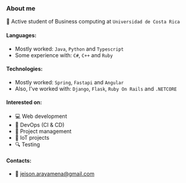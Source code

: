### About me 

📌 Active student of Business computing at `Universidad de Costa Rica`

#### Languages:
- Mostly worked: `Java`, `Python` and `Typescript`
- Some experience with: `C#`, `C++` and `Ruby`

#### Technologies:
- Mostly worked: `Spring`, `Fastapi` and `Angular`
- Also, I've worked with: `Django`, `Flask`, `Ruby On Rails` and `.NETCORE`

#### Interested on: 
- 💻 Web development
- 🚀 DevOps (CI & CD)
- 🔁 Project management
- 🛜 IoT projects
- 🔍 Testing

#### Contacts:
- 📧 jeison.arayamena@gmail.com
